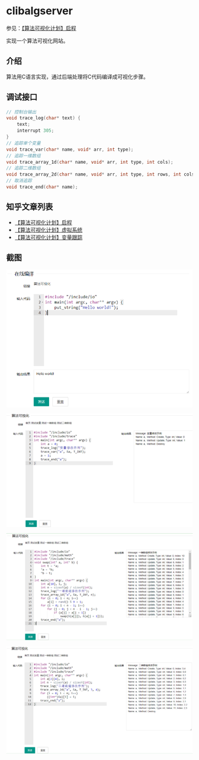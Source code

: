 # clibalgserver

参见：[【算法可视化计划】启程](https://zhuanlan.zhihu.com/p/83573660)

实现一个算法可视化网站。

## 介绍

算法用C语言实现，通过后端处理将C代码编译成可视化步骤。

## 调试接口

```cpp
// 控制台输出
void trace_log(char* text) {
    text;
    interrupt 305;
}
// 追踪单个变量
void trace_var(char* name, void* arr, int type);
// 追踪一维数组
void trace_array_1d(char* name, void* arr, int type, int cols);
// 追踪二维数组
void trace_array_2d(char* name, void* arr, int type, int rows, int cols);
// 取消追踪
void trace_end(char* name);
```

## 知乎文章列表

- [​【算法可视化计划】启程](https://zhuanlan.zhihu.com/p/83573660)
- [​【算法可视化计划】虚拟系统](https://zhuanlan.zhihu.com/p/83863115)
- [【算法可视化计划】变量跟踪](https://zhuanlan.zhihu.com/p/84017677)

## 截图

![main](https://raw.githubusercontent.com/bajdcc/clibalgserver/master/screenshots/1.png)

![main](https://raw.githubusercontent.com/bajdcc/clibalgserver/master/screenshots/2.png)

![main](https://raw.githubusercontent.com/bajdcc/clibalgserver/master/screenshots/3.png)

![main](https://raw.githubusercontent.com/bajdcc/clibalgserver/master/screenshots/4.png)